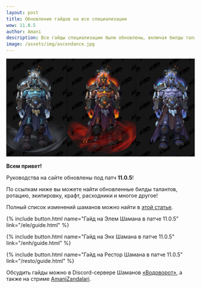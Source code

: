 ```yaml
---    
layout: post
title: Обновление гайдов на все специализации
wow: 11.0.5
author: Amani
description: Все гайды специализации были обновлены, включая билды талантов, ротацию, экипировку, крафт, расходники и многое другое.
image: /assets/img/ascendance.jpg
---
```



<p align="center">
    <img src="/assets/img/ascendance.jpg"> 
</p>

**Всем привет!**

Руководства на сайте обновлены под патч **11.0.5**!

По ссылкам ниже вы можете найти обновленные билды талантов, ротацию, экипировку, крафт, расходники и многое другое!

Полный список изменений шаманов можно найти в [этой статье](https://stormkeeper.ru/info/tww115.html).

<p></p>

{% include button.html name="Гайд на Элем Шамана в патче 11.0.5" link="/ele/guide.html" %}  

<p></p>

{% include button.html name="Гайд на Энх Шамана в патче 11.0.5" link="/enh/guide.html" %}  

<p></p>


{% include button.html name="Гайд на Рестор Шамана в патче 11.0.5" link="/resto/guide.html" %}  

<p></p>

Обсудить гайды можно в Discord-сервере Шаманов [«Водоворот»](https://discord.gg/vodovorot), а также на стриме [AmaniZandalari](https://www.twitch.tv/amanizandalari).
